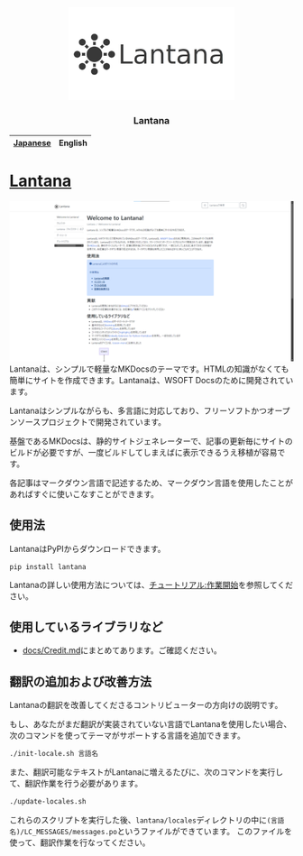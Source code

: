 <p align="center">
  <a href="https://lantana.wsoft.ws/">
    <img src="./lantana.png" alt="Lantana logo" height="165">
  </a>
</p>

<h3 align="center">Lantana</h3>

|[Japanese](./README.md)|English|
|--------|-------|

# [Lantana](https://lantana.wsoft.ws/)
![Screenshot](/screenshot.png)
Lantanaは、シンプルで軽量なMKDocsのテーマです。HTMLの知識がなくても簡単にサイトを作成できます。Lantanaは、WSOFT Docsのために開発されています。

Lantanaはシンプルながらも、多言語に対応しており、フリーソフトかつオープンソースプロジェクトで開発されています。

基盤であるMKDocsは、静的サイトジェネレーターで、記事の更新毎にサイトのビルドが必要ですが、一度ビルドしてしまえばに表示できるうえ移植が容易です。

各記事はマークダウン言語で記述するため、マークダウン言語を使用したことがあればすぐに使いこなすことができます。

## 使用法
LantanaはPyPIからダウンロードできます。
```shell
pip install lantana
```
Lantanaの詳しい使用方法については、[チュートリアル:作業開始](https://lantana.wsoft.ws/tutrial/getstarted/)を参照してください。

## 使用しているライブラリなど
* [docs/Credit.md](https://lantana.wsoft.ws/Credit)にまとめてあります。ご確認ください。

## 翻訳の追加および改善方法
Lantanaの翻訳を改善してくださるコントリビューターの方向けの説明です。

もし、あなたがまだ翻訳が実装されていない言語でLantanaを使用したい場合、次のコマンドを使ってテーマがサポートする言語を追加できます。

```sh
./init-locale.sh 言語名
```

また、翻訳可能なテキストがLantanaに増えるたびに、次のコマンドを実行して、翻訳作業を行う必要があります。

```sh
./update-locales.sh
```

これらのスクリプトを実行した後、`lantana/locales`ディレクトリの中に`(言語名)/LC_MESSAGES/messages.po`というファイルができています。
このファイルを使って、翻訳作業を行なってください。